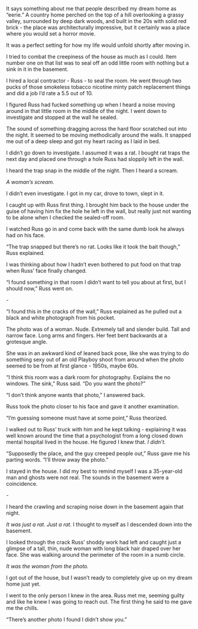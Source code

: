 It says something about me that people described my dream home as “eerie.” A country home perched on the top of a hill overlooking a grassy valley, surrounded by deep dark woods, and built in the 20s with solid red brick - the place was architecturally impressive, but it certainly was a place where you would set a horror movie. 

It was a perfect setting for how my life would unfold shortly after moving in. 

I tried to combat the creepiness of the house as much as I could. Item number one on that list was to seal off an odd little room with nothing but a sink in it in the basement. 

I hired a local contractor - Russ - to seal the room. He went through two pucks of those smokeless tobacco nicotine minty patch replacement things and did a job I’d rate a 5.5 out of 10. 

I figured Russ had fucked something up when I heard a noise moving around in that little room in the middle of the night. I went down to investigate and stopped at the wall he sealed. 

The sound of something dragging across the hard floor scratched out into the night. It seemed to be moving methodically around the walls. It snapped me out of a deep sleep and got my heart racing as I laid in bed. 

I didn’t go down to investigate. I assumed it was a rat. I bought rat traps the next day and placed one through a hole Russ had sloppily left in the wall. 

I heard the trap snap in the middle of the night. Then I heard a scream. 

*A woman’s scream.*

I didn’t even investigate. I got in my car, drove to town, slept in it. 

I caught up with Russ first thing. I brought him back to the house under the guise of having him fix the hole he left in the wall, but really just not wanting to be alone when I checked the sealed-off room. 

I watched Russ go in and come back with the same dumb look he always had on his face. 

“The trap snapped but there’s no rat. Looks like it took the bait though,” Russ explained. 

I was thinking about how I hadn’t even bothered to put food on that trap when Russ’ face finally changed.

“I found something in that room I didn’t want to tell you about at first, but I should now,” Russ went on. 

\-

“I found this in the cracks of the wall,” Russ explained as he pulled out a black and white photograph from his pocket. 

The photo was of a woman. Nude. Extremely tall and slender build. Tall and narrow face. Long arms and fingers. Her feet bent backwards at a grotesque angle. 

She was in an awkward kind of leaned back pose, like she was trying to do something sexy out of an old Playboy shoot from around when the photo seemed to be from at first glance - 1950s, maybe 60s. 

“I think this room was a dark room for photography. Explains the no windows. The sink,” Russ said. “Do you want the photo?” 

“I don’t think anyone wants that photo,” I answered back. 

Russ took the photo closer to his face and gave it another examination. 

“I’m guessing someone must have at some point,” Russ theorized. 

I walked out to Russ’ truck with him and he kept talking - explaining it was well known around the time that a psychologist from a long closed down mental hospital lived in the house. He figured I knew that. *I didn’t.*

“Supposedly the place, and the guy creeped people out,” Russ gave me his parting words. “I’ll throw away the photo.”

I stayed in the house. I did my best to remind myself I was a 35-year-old man and ghosts were not real. The sounds in the basement were a coincidence.

\-

I heard the crawling and scraping noise down in the basement again that night. 

*It was just a rat. Just a rat.* I thought to myself as I descended down into the basement. 

I looked through the crack Russ’ shoddy work had left and caught just a glimpse of a tall, thin, nude woman with long black hair draped over her face. She was walking around the perimeter of the room in a numb circle. 

*It was the woman from the photo.* 

I got out of the house, but I wasn’t ready to completely give up on my dream home just yet. 

I went to the only person I knew in the area. Russ met me, seeming guilty and like he knew I was going to reach out. The first thing he said to me gave me the chills. 

“There’s another photo I found I didn’t show you.”